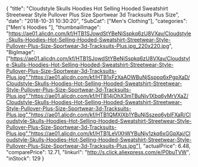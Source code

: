 {
	"title": "Cloudstyle Skulls Hoodies Hot Selling Hooded Sweatshirt Streetwear Style Pullover Plus Size Sportwear 3d Tracksuits Plus Size",
	"date": "2018-10-31 10:30:20",
	"SubCat": ["Men's Clothing"],
	"categories": ["Men's Hoodies "],
	"thumbnailImage": "https://ae01.alicdn.com/kf/HTB1SJowdStYBeNjSspkq6zU8VXav/Cloudstyle-Skulls-Hoodies-Hot-Selling-Hooded-Sweatshirt-Streetwear-Style-Pullover-Plus-Size-Sportwear-3d-Tracksuits-Plus.jpg_220x220.jpg",
	"BigImage": ["https://ae01.alicdn.com/kf/HTB1SJowdStYBeNjSspkq6zU8VXav/Cloudstyle-Skulls-Hoodies-Hot-Selling-Hooded-Sweatshirt-Streetwear-Style-Pullover-Plus-Size-Sportwear-3d-Tracksuits-Plus.jpg","https://ae01.alicdn.com/kf/HTB1xFzXaAOWBuNjSsppq6xPgpXaD/Cloudstyle-Skulls-Hoodies-Hot-Selling-Hooded-Sweatshirt-Streetwear-Style-Pullover-Plus-Size-Sportwear-3d-Tracksuits-Plus.jpg","https://ae01.alicdn.com/kf/HTB14jOhX3mTBuNjy1Xbq6yMrVXaZ/Cloudstyle-Skulls-Hoodies-Hot-Selling-Hooded-Sweatshirt-Streetwear-Style-Pullover-Plus-Size-Sportwear-3d-Tracksuits-Plus.jpg","https://ae01.alicdn.com/kf/HTB1QMXlXb1YBuNjSszeq6yblFXaR/Cloudstyle-Skulls-Hoodies-Hot-Selling-Hooded-Sweatshirt-Streetwear-Style-Pullover-Plus-Size-Sportwear-3d-Tracksuits-Plus.jpg","https://ae01.alicdn.com/kf/HTB1LeVlXhWYBuNjy1zkq6xGGpXaj/Cloudstyle-Skulls-Hoodies-Hot-Selling-Hooded-Sweatshirt-Streetwear-Style-Pullover-Plus-Size-Sportwear-3d-Tracksuits-Plus.jpg"],
	"actualPrice": 6.48,
	"comparePrice": 12.71,
	"linkurl": "http://s.click.aliexpress.com/e/P0buTVW",
	"inStock": 129
}

